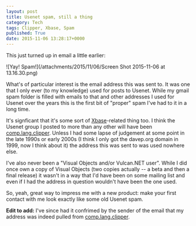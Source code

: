 ```yaml
---
layout: post
title: Usenet spam, still a thing
category: Tech
tags: Clipper, Xbase, Spam
published: True
date: 2015-11-06 13:28:17+0000
---
```


This just turned up in email a little earlier:

![Yay! Spam!](/attachments/2015/11/06/Screen Shot 2015-11-06 at 13.16.30.png)

What's of particular interest is the email address this was sent to. It was
one that I only ever (to my knowledge) used for posts to Usenet. While my
gmail spam folder is filled with emails to that and other addresses I used
for Usenet over the years this is the first bit of "proper" spam I've had
to it in a long time.

It's signficant that it's some sort of [Xbase](https://en.wikipedia.org/wiki/XBase)-related
thing too. I think the Usenet group I posted to more than any other will have
been [comp.lang.clipper](news:comp.lang.clipper). Unless I had some lapse of
judgement at some point in the late 1990s or early 2000s (I think I only got
the davep.org domain in 1999, now I think about it) the address this was sent
to was used nowhere else.

I've also never been a "Visual Objects and/or Vulcan.NET user". While I did
once own a copy of Visual Objects (two copies actually -- a beta and then a
final release) it wasn't in a way that I'd have been on some mailing list and
even if I had the address in question wouldn't have been the one used.

So, yeah, great way to impress me with a new product: make your first contact
with me look exactly like some old Usenet spam.

**Edit to add:** I've since had it confrimed by the sender of the email that
my address was indeed pulled from [comp.lang.clipper](news:comp.lang.clipper).

[//]: # (2015-11-06-usenet-spam-still-a-thing.md ends here)
